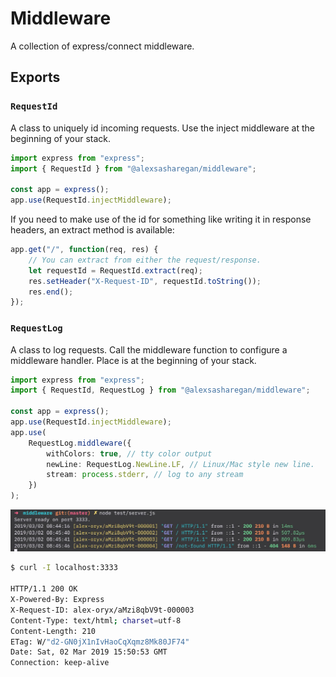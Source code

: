 # Middleware

A collection of express/connect middleware.

## Exports

### `RequestId`

A class to uniquely id incoming requests. Use the inject middleware at the beginning of your stack.

```ts
import express from "express";
import { RequestId } from "@alexsasharegan/middleware";

const app = express();
app.use(RequestId.injectMiddleware);
```

If you need to make use of the id for something like writing it in response headers, an extract method is available:

```ts
app.get("/", function(req, res) {
	// You can extract from either the request/response.
	let requestId = RequestId.extract(req);
	res.setHeader("X-Request-ID", requestId.toString());
	res.end();
});
```

### `RequestLog`

A class to log requests. Call the middleware function to configure a middleware handler. Place is at the beginning of
your stack.

```ts
import express from "express";
import { RequestId, RequestLog } from "@alexsasharegan/middleware";

const app = express();
app.use(RequestId.injectMiddleware);
app.use(
	RequestLog.middleware({
		withColors: true, // tty color output
		newLine: RequestLog.NewLine.LF, // Linux/Mac style new line.
		stream: process.stderr, // log to any stream
	})
);
```

![request log example](./docs/request-log.jpeg)

```sh
$ curl -I localhost:3333

HTTP/1.1 200 OK
X-Powered-By: Express
X-Request-ID: alex-oryx/aMzi8qbV9t-000003
Content-Type: text/html; charset=utf-8
Content-Length: 210
ETag: W/"d2-GN0jX1nIvHaoCqXqmz8Mk80JF74"
Date: Sat, 02 Mar 2019 15:50:53 GMT
Connection: keep-alive
```
